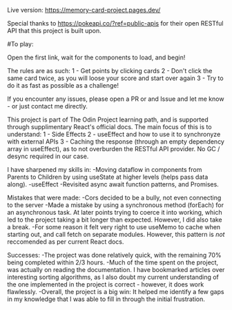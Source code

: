 Live version:
https://memory-card-project.pages.dev/

Special thanks to https://pokeapi.co/?ref=public-apis for their open RESTful API that this project is built upon.

#To play: 

Open the first link, wait for the components to load, and begin!

The rules are as such:
1 - Get points by clicking cards
2 - Don't click the same card twice, as you will loose your score and start over again
3 - Try to do it as fast as possible as a challenge!

If you encounter any issues, please open a PR or and Issue and let me know - or just contact me directly. 

This project is part of The Odin Project learning path, and is supported through supplimentary React's official docs. The main focus of this is to understand:
1 - Side Effects
2 - useEffect and how to use it to synchronyze with external APIs 
3 - Caching the response (through an empty dependency array in useEffect), as to not overburden the RESTful API provider. No GC / desync required in our case. 

I have sharpened my skills in: 
-Moving dataflow in components from Parents to Children by using useState at higher levels (helps pass data along).
-useEffect
-Revisited async await function patterns, and Promises. 

Mistakes that were made:
-Cors decided to be a bully, not even connecting to the server
-Made a mistake by using a synchronous method (forEach) for an asynchronous task. At later points trying to coerce it into working,
which led to the project taking a bit longer than expected. However, I did also take a break.
-For some reason it felt very right to use useMemo to cache when starting out, and call fetch on separate modules. However, this pattern is *not* reccomended as per current React docs. 

Successes: 
-The project was done relatively quick, with the remaining 70% being completed within 2/3 hours.
-Much of the time spent on the project, was actually on reading the documentation. I have bookmarked articles over interesting sorting algorithms, as I also doubt my current 
understanding of the one implemented in the project is correct - however, it does work flawlessly. 
-Overall, the project is a big win: It helped me identify a few gaps in my knowledge that I was able to fill in through the initial frustration.
